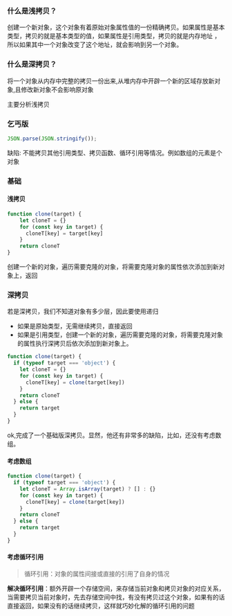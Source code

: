 ### 什么是浅拷贝？
创建一个新对象，这个对象有着原始对象属性值的一份精确拷贝。如果属性是基本类型，拷贝的就是基本类型的值，如果属性是引用类型，拷贝的就是内存地址 ，所以如果其中一个对象改变了这个地址，就会影响到另一个对象。
### 什么是深拷贝？
将一个对象从内存中完整的拷贝一份出来,从堆内存中开辟一个新的区域存放新对象,且修改新对象不会影响原对象

主要分析浅拷贝
### 乞丐版
```js
JSON.parse(JSON.stringify());
```
缺陷: 不能拷贝其他引用类型、拷贝函数、循环引用等情况。例如数组的元素是个对象
### 基础
#### 浅拷贝
```js
function clone(target) {
    let cloneT = {}
    for (const key in target) {
      cloneT[key] = target[key]
    }
    return cloneT
}
```
创建一个新的对象，遍历需要克隆的对象，将需要克隆对象的属性依次添加到新对象上，返回
### 深拷贝
若是深拷贝，我们不知道对象有多少层，因此要使用递归
- 如果是原始类型，无需继续拷贝，直接返回
- 如果是引用类型，创建一个新的对象，遍历需要克隆的对象，将需要克隆对象的属性执行深拷贝后依次添加到新对象上。
```js
function clone(target) {
  if (typeof target === 'object') {
    let cloneT = {}
    for (const key in target) {
      cloneT[key] = clone(target[key])
    }
    return cloneT
  } else {
    return target
  }
}
```
ok,完成了一个基础版深拷贝。显然，他还有非常多的缺陷，比如，还没有考虑数组。
#### 考虑数组
```js
function clone(target) {
  if (typeof target === 'object') {
    let cloneT = Array.isArray(target) ? [] : {}
    for (const key in target) {
      cloneT[key] = clone(target[key])
    }
    return cloneT
  } else {
    return target
  }
}
```
#### 考虑循环引用
> 循环引用：对象的属性间接或直接的引用了自身的情况

**解决循环引用**：额外开辟一个存储空间，来存储当前对象和拷贝对象的对应关系，当需要拷贝当前对象时，先去存储空间中找，有没有拷贝过这个对象，如果有的话直接返回，如果没有的话继续拷贝，这样就巧妙化解的循环引用的问题
